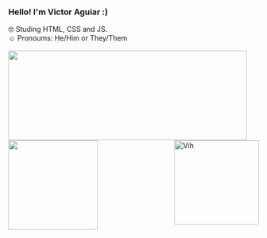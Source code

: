 ### Hello! I'm Victor Aguiar :)

🤓 Studing HTML, CSS and JS.<br>
☺️ Pronoums: He/Him or They/Them <br><br>
 <a href="https://github.com/victor-4guiar">
 <img height="180em" width="480em" src="https://github-readme-stats.vercel.app/api?username=victor-4guiar&show_icons=true&theme=dark&include_all_commits=true&count_private=true"/>
 <img height="180em" src="https://github-readme-stats.vercel.app/api/top-langs/?username=victor-4guiar&layout=compact&langs_count=7&theme=dark"/>
 <img height="170em" align="right" alt="Vih" src="https://media.discordapp.net/attachments/918659534338269224/958381940443054090/vih.gif">
